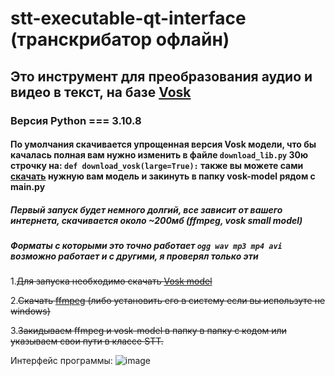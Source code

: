 # stt-executable-qt-interface (транскрибатор офлайн)

## Это инструмент для преобразования аудио и видео в текст, на базе [Vosk](https://alphacephei.com/vosk/)

### Версия Python === 3.10.8

#### По умолчания скачивается упрощенная версия Vosk модели, что бы качалась полная вам нужно изменить в файлe ``download_lib.py`` 30ю строчку на: ``def download_vosk(large=True):`` также вы можете сами [скачать](https://alphacephei.com/vosk/models) нужную вам модель и закинуть в папку vosk-model рядом с main.py

##### Первый запуск будет немного долгий, все зависит от вашего интернета, скачивается около ~200мб (ffmpeg, vosk small model)
  
##### Форматы с которыми это точно работает ``ogg wav mp3 mp4 avi`` возможно работает и с другими, я проверял только эти
  
1.~~Для запуска необходимо скачать [Vosk model](https://alphacephei.com/vosk/models)~~
  
2.~~Скачать [ffmpeg](https://ffmpeg.org/download.html) (либо установить его в систему если вы иcпользуте не windows)~~
  
3.~~Закидываем ffmpeg и vosk-model в папку в папку с кодом или указываем свои пути в классе STT.~~
  
Интерфейс программы:
![image](https://user-images.githubusercontent.com/48676453/209669424-3a970586-cb86-4129-a9a1-0b1f17ee7f64.png)
